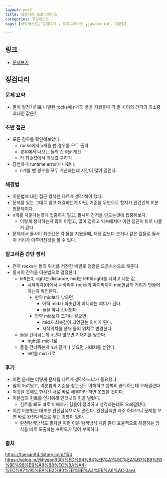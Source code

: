 ```yaml
---
layout: post
title: 징검다리 프로그래머스
categories: 코딩테스트
tags: [코딩테스트, 징검다리 , 프로그래머스 ,javascript, 이분법]

---
```

## 링크
- [문제보기](https://programmers.co.kr/learn/courses/30/lessons/43236)

## 징검다리

### 문제 요약
- 돌이 일정거리로 나열된 rocks에 n개의 돌을 지웠을때 각 돌 사이의 간격의 최소중 최대인 값은?

### 초반 접근
- 모든 경우를 확인해보았다. 
   - rocks에서 n개를 뺀 경우를 모두 출력
   - 경우에서 나오는 돌의 간격을 계산
   - 각 최솟값에서 최댓값 구하기
- 당연하게 runtime error가 나왔다.
   - n개를 뺀 경우를 모두 계산하는데 시간이 많이 걸린다.

### 해결법
- 이분법에 대한 접근 방식은 다르게 생각 해야 했다.
- 문제를 있는 그대로 읽고 해결하는게 아닌, 기준을 무엇으로 할지가 관건인게 이분법문제이다.
- n개를 지운다는것에 집중하지 말고, 돌사이 간격을 만드는것에 집중해보자.
   - 이렇게 생각하는게 많이 어렵고, 많이 접하고 익숙해져야 이런 접근이 바로 나올거 같다.
- 문제에서 돌사이 최솟값은 각 돌을 지웠을때, 해당 값보다 크거나 같은 값들로 돌사이 거리가 이루어진것을 볼 수 있다.

### 알고리즘 간단 정리
- 먼저 rocks는 돌의 위치를 저장한 배열로 정렬을 오름차순으로 해준다.
- 돌사이 간격을 이분법으로 걸정한다.
   - left는0, right는 distance, mid는 left와right를 더하고 나눈 값
      - 시작위치(0)에서 시작하여 rocks의 마지막까지 mid만큼의 거리가 만들어지는지 확인한다.
         - 만약 mid보다 낮으면
            - 아직 mid가 최솟값이 아니라는 의미가 된다.
            - 돌을 하나 건너뛴다.
         - 만약 mid보다 크거나 같으면
            - mid가 최솟값이 되었단는 의미가 된다.
            - 시작위치를 현재 돌의 위치로 변경한다.
   - 돌을 건너뛰는게 n보다 많으면 기대치를 낮춘다.
      - right를 mid-1로
   - 돌을 건너뛰는게 n과 같거나 낮으면 기대치를 높인다.
      - left를 mid+1로

### 후기
- 이런 문제는 어떻게 문제를 다르게 생각하느냐가 중요했다. 
- 많이 어려웠고, 이분법의 기준을 찾는것도 이해하고 완벽히 습득하는데 오래결렸다.
- 이것을 못해도 한시간 내로 바로 해결하라 하면 못했을 것이다.
- 이분법의 힌트를 얻기위해 인터넷의 힘을 빌렸다.
   - 힌트를 봐도 바로 이해하기 힘들어 정리하고 생각하는데도 오래걸렸다.
- 이런 이분법은 대부분 완전탐색으로도 풀린다. 완전탐색만 자주 하다보니 문제를 보면 바로 완전탐색으로 푸는 경향이 있다.
   - 완전탐색방식도 좋지만 이런 이분 탐색방식 처럼 좀더 효율적으로 해결하는 방식을 바로 도출하는 숙련도가 많이 부족하다.

### 출처
<https://taesan94.tistory.com/154>
<https://velog.io/@hyeon930/%ED%94%84%EB%A1%9C%EA%B7%B8%EB%9E%98%EB%A8%B8%EC%8A%A4-%EC%A7%95%EA%B2%80%EB%8B%A4%EB%A6%AC-Java>
